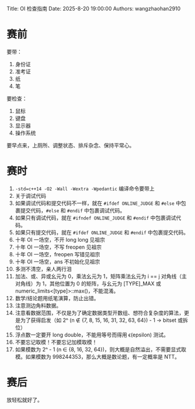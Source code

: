 Title: OI 检查指南
Date: 2025-8-20 19:00:00
Authors: wangzhaohan2910

# 赛前

要带：

1. 身份证
2. 准考证
3. 纸
4. 笔

要检查：

1. 鼠标
2. 键盘
3. 显示器
4. 操作系统

要早点来，上厕所、调整状态、排斥杂念、保持平常心。

# 赛时

1. `-std=c++14 -O2 -Wall -Wextra -Wpedantic` 编译命令要带上
2. 关于调试代码
  1. 如果调试代码和提交代码不一样，就在 `#ifdef ONLINE_JUDGE` 和 `#else` 中包裹提交代码，`#else` 和 `#endif` 中包裹调试代码。
  2. 如果只有调试代码，就在 `#ifndef ONLINE_JUDGE` 和 `#endif` 中包裹调试代码。
  3. 如果只有提交代码，就在 `#ifdef ONLINE_JUDGE` 和 `#endif` 中包裹提交代码。
3. 十年 OI 一场空，不开 long long 见祖宗
4. 十年 OI 一场空，不写 freopen 见祖宗
5. 十年 OI 一场空，freopen 写错见祖宗
6. 十年 OI 一场空，ans 不初始化见祖宗
7. 多测不清空，亲人两行泪
8. 加法、或、异或幺元为 0，乘法幺元为 1，矩阵乘法幺元为 i == j 对角线（主对角线）为 1，其他位置为 0 的矩阵，与幺元为 [TYPE]_MAX 或 numeric_limits<[type]>::max()，不能混淆。
9. 数学/结论题用纸笔演算，防止出错。
10. 注意测边角料数据。
11. 注意看数据范围，不仅是为了确定数据类型开数组、想符合复杂度的算法，更是为了获得启发（如 2ⁿ (n ∉ {7, 8, 15, 16, 31, 32, 63, 64}) - 1 -> bitset 或拆位）
12. 浮点数一定要开 long double，不能用等号而得用 ϵ(epsilon) 测试。
13. 不要忘记取模！不要忘记加模取模！
14. 如果模数为 2ⁿ - 1 (n ∈ {8, 16, 32, 64})，则大概是自然溢出，不需要显式取模。如果模数为 998244353，那么大概是数论题，有一定概率是 NTT。

# 赛后

放轻松就好了。
